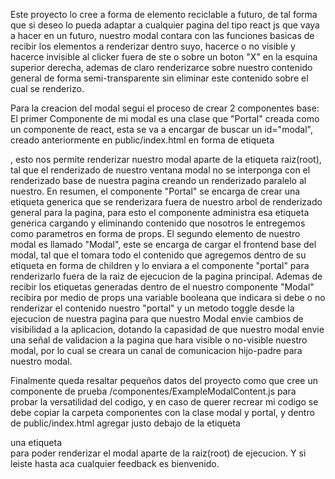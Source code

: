 Este proyecto lo cree a forma de elemento reciclable a futuro, de tal forma que si deseo lo pueda adaptar 
a cualquier pagina del tipo react js que vaya a hacer en un futuro, nuestro modal contara con las funciones basicas de recibir los elementos a renderizar dentro suyo, hacerce o no visible y hacerce invisible al clicker fuera de ste o sobre un boton "X" en la esquina superior derecha, ademas de claro renderizarce sobre nuestro contenido general de forma semi-transparente sin eliminar este contenido sobre el cual se renderizo.

Para la creacion del modal segui el proceso de crear 2 componentes base:
El primer Componente de mi modal es una clase que "Portal" creada como un componente de react, esta se va a encargar de buscar un id="modal", creado anteriormente en public/index.html en forma de etiqueta <div id="modal"></div>, esto nos permite renderizar nuestro modal aparte de la etiqueta raiz(root), tal que el renderizado de nuestro ventana modal no se interponga con el renderizado base de nuestra pagina creando un renderizado paralelo al nuestro. En resumen, el componente "Portal" se encarga de crear una etiqueta generica que se renderizara fuera de nuestro arbol de renderizado general para la pagina, para esto el componente administra esa etiqueta generica cargando y eliminando contenido que nosotros le entregemos como parametros en forma de props.
El segundo elemento de nuestro modal es llamado "Modal", este se encarga de cargar el frontend base del modal, tal que el tomara todo el contenido que agregemos dentro de su etiqueta en forma de children y lo enviara a el componente "portal" para renderizarlo fuera de la raiz de ejecucion de la pagina principal. Ademas de recibir los etiquetas generadas dentro de el nuestro componente "Modal" recibira por medio de props una variable booleana que indicara si debe o no renderizar el contenido nuestro "portal" y un metodo toggle desde la ejecucion de nuestra pagina para que nuestro Modal envie cambios de visibilidad a la aplicacion, dotando la capasidad de que nuestro modal envie una señal de validacion a la pagina que hara visible o no-visible nuestro modal, por lo cual se creara un canal de comunicacion hijo-padre para nuestro modal.

Finalmente queda resaltar pequeños datos del proyecto como que cree un componente de prueba /componentes/ExampleModalContent.js para probar la versatilidad del codigo, y en caso de querer recrear mi codigo se debe copiar la carpeta componentes con la clase modal y portal, y dentro de public/index.html agregar justo debajo de la etiqueta <div id="root"> </div> una etiqueta <div id="modal"></div> para poder renderizar el modal aparte de la raiz(root) de ejecucion.
Y si leiste hasta aca cualquier feedback es bienvenido.